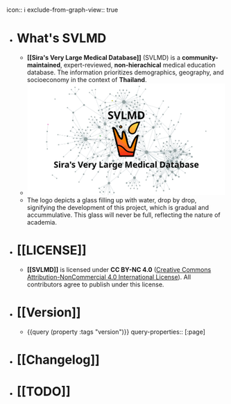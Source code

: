 icon:: ℹ️
exclude-from-graph-view:: true

- # What's SVLMD
	- **[[Sira's Very Large Medical Database]]** (SVLMD) is a **community-maintained**, expert-reviewed, **non-hierachical** medical education database. The information prioritizes demographics, geography, and socioeconomy in the context of **Thailand**.
	- ![banner.png](../assets/logo-large.png)
	- The logo depicts a glass filling up with water, drop by drop, signifying the development of this project, which is gradual and accummulative. This glass will never be full, reflecting the nature of academia.
- # [[LICENSE]]
	- **[[SVLMD]]** is licensed under **CC BY-NC 4.0** ([Creative Commons Attribution-NonCommercial 4.0 International License](https://creativecommons.org/licenses/by-nc/4.0/)). All contributors agree to publish under this license.
- # [[Version]]
	- {{query (property :tags "version")}}
	  query-properties:: [:page]
- # [[Changelog]]
- # [[TODO]]